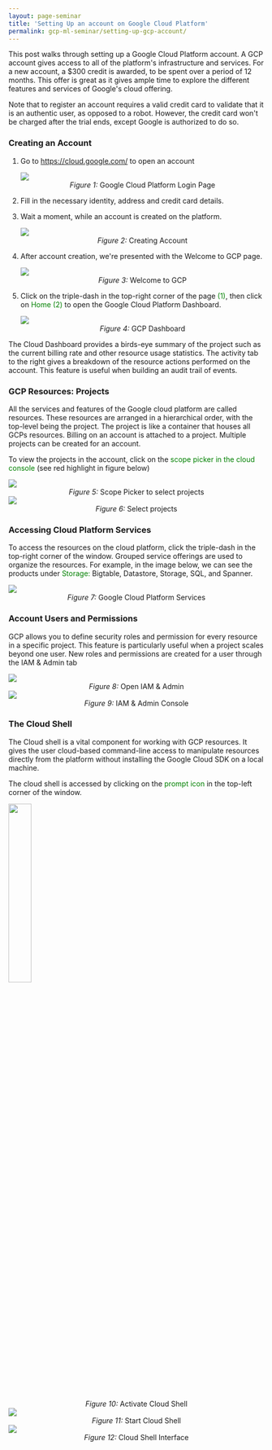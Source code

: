 ```yaml
---
layout: page-seminar
title: 'Setting Up an account on Google Cloud Platform'
permalink: gcp-ml-seminar/setting-up-gcp-account/
---
```


This post walks through setting up a Google Cloud Platform account. A GCP account gives access to all of the platform's infrastructure and services. For a new account, a $300 credit is awarded, to be spent over a period of 12 months. This offer is great as it gives ample time to explore the different features and services of Google's cloud offering.

Note that to register an account requires a valid credit card to validate that it is an authentic user, as opposed to a robot. However, the credit card won't be charged after the trial ends, except Google is authorized to do so.

### Creating an Account
1. Go to https://cloud.google.com/ to open an account
   
   <div class="fig figcenter fighighlight">
     <img src="/assets/seminar_IEEE/GCP-login-page.png">
     <div class="figcaption" style="text-align: center;">
        <span style="font-style: italic">Figure 1: </span>Google Cloud Platform Login Page
     </div>
    </div>

2. Fill in the necessary identity, address and credit card details.
3. Wait a moment, while an account is created on the platform.

    <div class="fig figcenter fighighlight">
     <img src="/assets/seminar_IEEE/creating-account.png">
     <div class="figcaption" style="text-align: center;">
        <span style="font-style: italic">Figure 2: </span>Creating Account
     </div>
    </div>

4. After account creation, we're presented with the Welcome to GCP page.

    <div class="fig figcenter fighighlight">
     <img src="/assets/seminar_IEEE/welcome-to-GCP.png">
     <div class="figcaption" style="text-align: center;">
        <span style="font-style: italic">Figure 3: </span>Welcome to GCP
     </div>
    </div>

5. Click on the triple-dash in the top-right corner of the page <span style="color:green">(1)</span>, then click on <span style="color:green">Home (2)</span> to open the Google Cloud Platform Dashboard.

    <div class="fig figcenter fighighlight">
     <img src="/assets/seminar_IEEE/GCP-dashboard.png">
     <div class="figcaption" style="text-align: center;">
        <span style="font-style: italic">Figure 4: </span>GCP Dashboard
     </div>
    </div>

The Cloud Dashboard provides a birds-eye summary of the project such as the current billing rate and other resource usage statistics. The activity tab to the right gives a breakdown of the resource actions performed on the account. This feature is useful when building an audit trail of events.

### GCP Resources: Projects
All the services and features of the Google cloud platform are called resources. These resources are arranged in a hierarchical order, with the top-level being the project. The project is like a container that houses all GCPs resources. Billing on an account is attached to a project. Multiple projects can be created for an account.

To view the projects in the account, click on the <span style="color:green">scope picker in the cloud console</span> (see red highlight in figure below)

<div class="fig figcenter fighighlight">
     <img src="/assets/seminar_IEEE/project-scope-picker.png">
     <div class="figcaption" style="text-align: center;">
        <span style="font-style: italic">Figure 5: </span>Scope Picker to select projects
     </div>
     <img src="/assets/seminar_IEEE/select-projects.png">
     <div class="figcaption" style="text-align: center;">
        <span style="font-style: italic">Figure 6: </span>Select projects
     </div>
</div>

### Accessing Cloud Platform Services
To access the resources on the cloud platform, click the triple-dash in the top-right corner of the window. Grouped service offerings are used to organize the resources. For example, in the image below, we can see the products under <span style="color:green">Storage:</span> Bigtable, Datastore, Storage, SQL, and Spanner.

<div class="fig figcenter fighighlight">
     <img src="/assets/seminar_IEEE/accessing-resources.png">
     <div class="figcaption" style="text-align: center;">
        <span style="font-style: italic">Figure 7: </span>Google Cloud Platform Services
     </div>
</div>

### Account Users and Permissions
GCP allows you to define security roles and permission for every resource in a specific project. This feature is particularly useful when a project scales beyond one user. New roles and permissions are created for a user through the IAM & Admin tab

<div class="fig figcenter fighighlight">
     <img src="/assets/seminar_IEEE/open-IAM.png">
     <div class="figcaption" style="text-align: center;">
        <span style="font-style: italic">Figure 8: </span>Open IAM & Admin
     </div>
     <img src="/assets/seminar_IEEE/IAM-console.png">
     <div class="figcaption" style="text-align: center;">
        <span style="font-style: italic">Figure 9: </span>IAM & Admin Console
     </div>
</div>

### The Cloud Shell
The Cloud shell is a vital component for working with GCP resources. It gives the user cloud-based command-line access to manipulate resources directly from the platform without installing the Google Cloud SDK on a local machine.

The cloud shell is accessed by clicking on the <span style="color:green">prompt icon</span> in the top-left corner of the window.

<div class="fig figcenter fighighlight">
     <img src="/assets/seminar_IEEE/activate-cloud-shell.png" width="30%" height="30%">
     <div class="figcaption" style="text-align: center;">
        <span style="font-style: italic">Figure 10: </span>Activate Cloud Shell
     </div>
     <img src="/assets/seminar_IEEE/start-cloud-shell.png">
     <div class="figcaption" style="text-align: center;">
        <span style="font-style: italic">Figure 11: </span>Start Cloud Shell
     </div>
     <img src="/assets/seminar_IEEE/cloud-shell-interface.png">
     <div class="figcaption" style="text-align: center;">
        <span style="font-style: italic">Figure 12: </span>Cloud Shell Interface
     </div>
</div>
